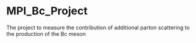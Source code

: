 # MPI_Bc_Project
The project to measure the contribution of additional parton scattering to the production of the Bc meson
